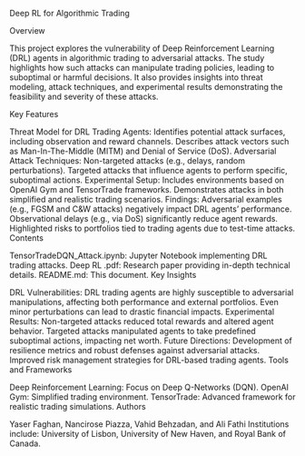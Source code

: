 Deep RL for Algorithmic Trading

Overview

This project explores the vulnerability of Deep Reinforcement Learning (DRL) agents in algorithmic trading to adversarial attacks. The study highlights how such attacks can manipulate trading policies, leading to suboptimal or harmful decisions. It also provides insights into threat modeling, attack techniques, and experimental results demonstrating the feasibility and severity of these attacks.

Key Features

Threat Model for DRL Trading Agents:
Identifies potential attack surfaces, including observation and reward channels.
Describes attack vectors such as Man-In-The-Middle (MITM) and Denial of Service (DoS).
Adversarial Attack Techniques:
Non-targeted attacks (e.g., delays, random perturbations).
Targeted attacks that influence agents to perform specific, suboptimal actions.
Experimental Setup:
Includes environments based on OpenAI Gym and TensorTrade frameworks.
Demonstrates attacks in both simplified and realistic trading scenarios.
Findings:
Adversarial examples (e.g., FGSM and C&W attacks) negatively impact DRL agents’ performance.
Observational delays (e.g., via DoS) significantly reduce agent rewards.
Highlighted risks to portfolios tied to trading agents due to test-time attacks.
Contents

TensorTradeDQN_Attack.ipynb: Jupyter Notebook implementing DRL trading attacks.
Deep RL .pdf: Research paper providing in-depth technical details.
README.md: This document.
Key Insights

DRL Vulnerabilities:
DRL trading agents are highly susceptible to adversarial manipulations, affecting both performance and external portfolios.
Even minor perturbations can lead to drastic financial impacts.
Experimental Results:
Non-targeted attacks reduced total rewards and altered agent behavior.
Targeted attacks manipulated agents to take predefined suboptimal actions, impacting net worth.
Future Directions:
Development of resilience metrics and robust defenses against adversarial attacks.
Improved risk management strategies for DRL-based trading agents.
Tools and Frameworks

Deep Reinforcement Learning: Focus on Deep Q-Networks (DQN).
OpenAI Gym: Simplified trading environment.
TensorTrade: Advanced framework for realistic trading simulations.
Authors

Yaser Faghan, Nancirose Piazza, Vahid Behzadan, and Ali Fathi
Institutions include: University of Lisbon, University of New Haven, and Royal Bank of Canada.
